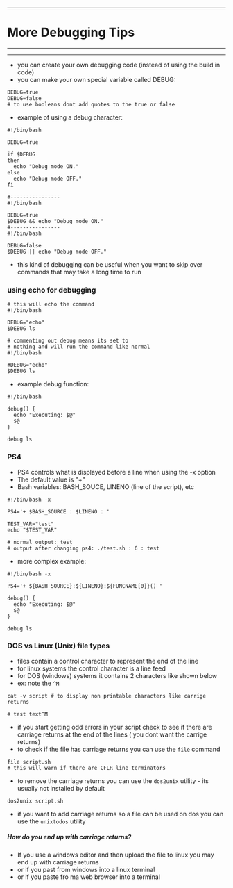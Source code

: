 ***
# More Debugging Tips
***
***
* you can create your own debugging code (instead of using the build in code)
* you can make your own special variable called DEBUG:
```
DEBUG=true
DEBUG=false
# to use booleans dont add quotes to the true or false
```
* example of using a debug character:
```
#!/bin/bash

DEBUG=true

if $DEBUG
then
  echo "Debug mode ON."
else
  echo "Debug mode OFF."
fi

#----------------
#!/bin/bash

DEBUG=true
$DEBUG && echo "Debug mode ON."
#----------------
#!/bin/bash

DEBUG=false
$DEBUG || echo "Debug mode OFF."
```
* this kind of debugging can be useful when you want to skip over commands that may take a long time to run
### using echo for debugging
```
# this will echo the command
#!/bin/bash

DEBUG="echo"
$DEBUG ls

# commenting out debug means its set to 
# nothing and will run the command like normal
#!/bin/bash

#DEBUG="echo"
$DEBUG ls

```

* example debug function:
```
#!/bin/bash

debug() {
  echo "Executing: $@"
  $@
}

debug ls
```

### PS4 
* PS4 controls what is displayed before a line when using the -x option 
* The default value is "+"
* Bash variables: BASH_SOUCE, LINENO (line of the script), etc
```
#!/bin/bash -x

PS4='+ $BASH_SOURCE : $LINENO : '

TEST_VAR="test"
echo "$TEST_VAR"

# normal output: test
# output after changing ps4: ./test.sh : 6 : test
```
* more complex example: 
```
#!/bin/bash -x

PS4='+ ${BASH_SOURCE}:${LINENO}:${FUNCNAME[0]}() '

debug() {
  echo "Executing: $@"
  $@
}

debug ls
```
### DOS vs Linux (Unix) file types
* files contain a control character to represent the end of the line
* for linux systems the control character is a line feed
* for DOS (windows) systems it contains 2 characters like shown below
* ex: note the ```^M```
```
cat -v script # to display non printable characters like carrige returns

# test text^M
```
* if you start getting odd errors in your script check to see if there are carriage returns at the end of the lines ( you dont want the carrige returns)
* to check if the file has carriage returns you can use the ```file``` command
```
file script.sh
# this will warn if there are CFLR line terminators
```
* to remove the carriage returns you can use the ```dos2unix``` utility - its usually not installed by default
```
dos2unix script.sh
```
* if you want to add carriage returns so a file can be used on dos you can use the ```unixtodos``` utility
##### How do you end up with carriage returns?
* If you use a windows editor and then upload the file to linux you may end up with carriage returns 
* or if you past from windows into a linux terminal 
* or if you paste fro ma web browser into a terminal 